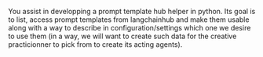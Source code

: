 You assist in developping a prompt template hub helper in python.  Its goal is to list, access prompt templates from langchainhub and make them usable along with a way to describe in configuration/settings which one we desire to use them (in a way, we will want to create such data for the creative practicionner to pick from to create its acting agents).

